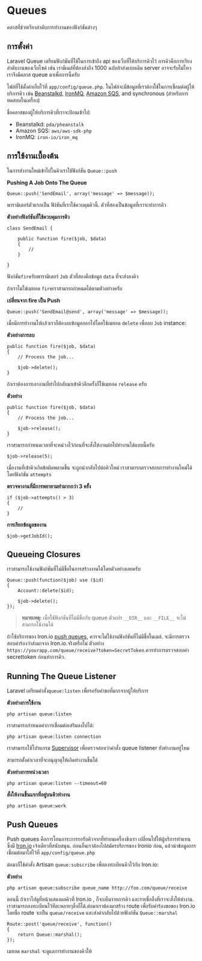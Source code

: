 # Queues

คลาสที่ช่วยเรียงลำดับการทำงานของฟังก์ชันต่างๆ

<a name="configuration"></a>
## การตั้งค่า

 Laravel Queue เตรียมฟังก์ชันที่ใช้ในการเข้าถึง api ของเว็บที่ให้บริการคิวไว้
การคิวคือการเรียงลำดับงานของเว็บไซต์ เช่น เรามีเมล์ที่ต้องส่งถึง 1000 ฉบับถ้าส่งแบบเดิม server อาจจะรับไม่ไหว เราจึงมีคลาส queue มาเพื่อการนี้ครับ

ไฟล์ที่ใช้ตั้งค่าเก็บไว้ที่ `app/config/queue.php`. ในไฟล์จะมีข้อมูลที่เราต้องใช้ในการเชื่อมต่อผู้ให้บริการคิว เช่น [Beanstalkd](http://kr.github.com/beanstalkd), [IronMQ](http://iron.io), [Amazon SQS](http://aws.amazon.com/sqs), and synchronous (สำหรับการทดสอบในเครื่อง) 

ชื่อคลาสของผู้ให้บริการคิวที่เราจะป้อนเข้าไป:

- Beanstalkd: `pda/pheanstalk`
- Amazon SQS: `aws/aws-sdk-php`
- IronMQ: `iron-io/iron_mq`

<a name="basic-usage"></a>
## การใช้งานเบื้องต้น

ในการส่งงานใหม่เข้าไปในคิวเราใช้ฟังก์ชัน `Queue::push`

**Pushing A Job Onto The Queue**

	Queue::push('SendEmail', array('message' => $message));

พารามิเตอร์ตัวแรกเป็น ฟัง์ชันที่เราใช้ควบคุมคิวนี้. ตัวที่สองเป็นข้อมูลที่เราจะทำการคิว 

**ตัวอย่างฟังก์ชันที่ใช้ควบคุมการคิว**

	class SendEmail {

		public function fire($job, $data)
		{
			//
		}

	}

ฟังก์ชัน`fire`รับพารามิเตอร์ `Job` ตัวที่สองคือข้อมูล `data` ที่จะส่งลงคิว

ถ้าเราไม่ใช่เมทอด `fire`เราสามารถกำหนดได้ตามตัวอย่างครับ

**เปลี่ยนจาก fire เป็น Push**

	Queue::push('SendEmail@send', array('message' => $message));

เมื่อมีการทำงานไปเเล้วเราก็ต้องลบข้อมูลออกไปโดยใช้เมทอด `delete` เพื่อลบ `Job` instance:

**ตัวอย่างการลบ**

	public function fire($job, $data)
	{
		// Process the job...

		$job->delete();
	}

ถ้าเราต้องการเอางานที่ทำไปกลับมาเข้าคิวอีกครั้งก็ใช้เมทอด `release` ครับ

**ตัวอย่าง**

	public function fire($job, $data)
	{
		// Process the job...

		$job->release();
	}

เราสามารถกำหนดเวลาที่จะหน่วงไว้ก่อนที่จะสั่งให้งานต่อไปทำงานได้แบบนี้ครับ

	$job->release(5);

เมื่องานที่เข้าคิวเกิดข้อผิดพลาดขึ้น จะถูกนำกลับไปต่อคิวใหม่ เราสามารถตรวจสอบการทำงานใหม่ได้โดยฟังก์ชัน `attempts`

**ตรวจหางานที่มีการพยายามทำมากกว่า 3 ครั้ง**

	if ($job->attempts() > 3)
	{
		//
	}



**การเรียกข้อมูลของาน**

	$job->getJobId();

<a name="queueing-closures"></a>
## Queueing Closures

เราสามารถใช้งานฟังก์ชันที่ไม่มีชื่อในการสร้างงานได้โดยตัวอย่างเลยครับ


	Queue::push(function($job) use ($id)
	{
		Account::delete($id);

		$job->delete();
	});

> **หมายเหตุ:** เมื่อใช้ฟังก์ชันที่ไม่มีชื่อกับ queue ตัวแปร `__DIR__` และ `__FILE__` จะไม่สามารถใช้งานได้

ถ้าใช้บริการของ Iron.io [push queues](#push-queues), ควรจะไม่ใช้งานฟังก์ชันที่ไม่มีชื่อในเมล์. จะมีการตรวจสอบคำร้องว่าส่งมาจาก Iron.io.จริงหรือไม่ ตัวอย่าง `https://yourapp.com/queue/receive?token=SecretToken`.ควรทำการตรวจสอบค่า secrettoken ก่อนทำการคิว.

<a name="running-the-queue-listener"></a>
## Running The Queue Listener

Laravel เตรียมคำสั่ง`queue:listen` เพื่อรอรับคำขอที่มากจากผู้ให้บริการ

**ตัวอย่างการใช้งาน**

	php artisan queue:listen

เราสามารถกำหนดค่าการเชื่อมต่อเสริมลงไปได้:

	php artisan queue:listen connection

เราสามารถใช้โปรแกรม [Supervisor](http://supervisord.org/) เพื่อตรวจสอบว่าคำสั่ง queue listener ยังทำงานอยู่ไหม

สามารถตั้งค่าเวลาที่จะอนุญาตุให้เกิดทำงานขึ้นได้

**ตัวอย่างการหน่วงเวลา**

	php artisan queue:listen --timeout=60


**สั่งให้งานชิ้นแรกที่อยู่บนคิวทำงาน**

	php artisan queue:work

<a name="push-queues"></a>
## Push Queues

Push queues คือการโยนภาระการรอรับคิวจากที่ทำบนเครื่องขิงเรา เปลี่ยนไปให้ผู้บริการทำแทน ซึ่งมี [Iron.io](http://iron.io) เจ้าเดียวที่สนับสนุน. ก่อนอื่นเราต้องไปสมัครบริการของ Ironio ก่อน, แล้วนำข้อมูลการเชื่อมต่อมาใส่ไว้ที่ `app/config/queue.php`

ต่อมาก็ใช้คำสั่ง Artisan `queue:subscribe`  เพื่อลงทะเบียนคิวไว้กับ Iron.io:

**ตัวอย่าง**

	php artisan queue:subscribe queue_name http://foo.com/queue/receive

ตอนนี้ ถ้าเราไปดูที่หน้าแสดงผลคิวที่ Iron.io , ก็จะเห็นรายการคิว และรายชื่อลิ้งที่เราจะสั่งให้ทำงาน. เราสามารถลงทะเบียนไว้ทีละหลายๆลิ้งก็ได้.ต่อมาเราต้องมาสร้าง route เพื่อรับคำร้องขอของ Iron.io โดยชื่อ route จะเป็น `queue/receive` และส่งค่ากลับไปด้วยฟังก์ชัน `Queue::marshal`

	Route::post('queue/receive', function()
	{
		return Queue::marshal();
	});

เมทอด `marshal` จะดูแลการทำงานของคิวให้